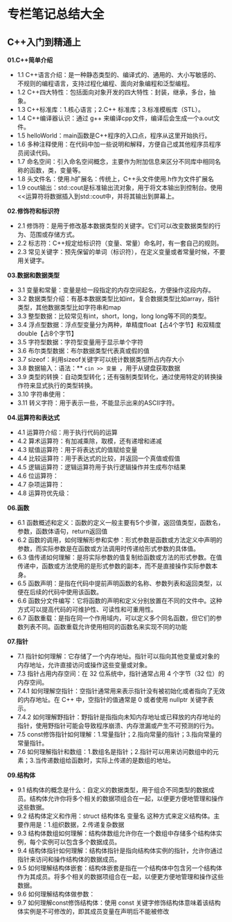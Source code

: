 # 专栏笔记总结大全


## C++入门到精通上

**01.C++简单介绍**

- 1.1 C++语言介绍：是一种静态类型的、编译式的、通用的、大小写敏感的、不规则的编程语言，支持过程化编程、面向对象编程和泛型编程。 
- 1.2 C++四大特性：包括面向对象开发的四大特性：封装，继承，多台，抽象。 
- 1.3 C++标准库：1.核心语言；2.C++ 标准库；3.标准模板库（STL）。 
- 1.4 C++编译器认识：通过 g++ 来编译cpp文件，编译后会生成一个a.out文件。 
- 1.5 helloWorld：main函数是C++程序的入口点，程序从这里开始执行。 
- 1.6 多种注释使用：在代码中加一些说明和解释，方便自己或其他程序员程序员阅读代码。 
- 1.7 命名空间：引入命名空间概念，主要作为附加信息来区分不同库中相同名称的函数，类，变量等。 
- 1.8 头文件名：使用.h扩展名：传统上，C++头文件使用.h作为文件扩展名 
- 1.9 cout输出：std::cout是标准输出流对象，用于将文本输出到控制台。使用<<运算符将数据插入到std::cout中，并将其输出到屏幕上。

**02.修饰符和标识符**

- 2.1 修饰符：是用于修改基本数据类型的关键字。它们可以改变数据类型的行为、范围或存储方式。
- 2.2 标志符：C++规定给标识符（变量、常量）命名时，有一套自己的规则。
- 2.3 常见关键字：预先保留的单词（标识符），在定义变量或者常量时候，不要用关键字。

**03.数据和数据类型**

- 3.1 变量和常量：变量是给一段指定的内存空间起名，方便操作这段内存。
- 3.2 数据类型介绍：有基本数据类型比如int，复合数据类型比如array，指针类型，其他数据类型比如字符串和map
- 3.3 整型数据：比较常见有int，short，long，long long等不同的类型。
- 3.4 浮点型数据：浮点型变量分为两种，单精度float【占4个字节】和双精度double【占8个字节】
- 3.5 字符型数据：字符型变量用于显示单个字符
- 3.6 布尔类型数据：布尔数据类型代表真或假的值
- 3.7 sizeof：利用sizeof关键字可以统计数据类型所占内存大小
- 3.8 数据输入：语法：** `cin >> 变量 `，用于从键盘获取数据
- 3.9 类型的转换：自动类型转化；还有强制类型转化，通过使用特定的转换操作符来显式执行的类型转换。
- 3.10 字符串使用：
- 3.11 转义字符：用于表示一些，不能显示出来的ASCII字符。

**04.运算符和表达式**

- 4.1 运算符介绍：用于执行代码的运算
- 4.2 算术运算符：有加减乘除，取模，还有递增和递减
- 4.3 赋值运算符：用于将表达式的值赋给变量
- 4.4 比较运算符：用于表达式的比较，并返回一个真值或假值
- 4.5 逻辑运算符：逻辑运算符用于执行逻辑操作并生成布尔结果
- 4.6 位运算符：
- 4.7 杂项运算符：
- 4.8 运算符优先级：

**06.函数**

- 6.1 函数概述和定义：函数的定义一般主要有5个步骤，返回值类型，函数名，参数，函数体语句，return返回值
- 6.2 函数的调用，如何理解形参和实参：形式参数是函数或方法定义中声明的参数，而实际参数是在函数或方法调用时传递给形式参数的具体值。
- 6.3 值传递如何理解：是将实际参数的值复制给函数或方法的形式参数。在值传递中，函数或方法使用的是形式参数的副本，而不是直接操作实际参数本身。
- 6.5 函数声明：是指在代码中提前声明函数的名称、参数列表和返回类型，以便在后续的代码中使用该函数。
- 6.6 函数分文件编写：它将函数的声明和定义分别放置在不同的文件中。这种方式可以提高代码的可维护性、可读性和可重用性。
- 6.7 函数重载：是指在同一个作用域内，可以定义多个同名函数，但它们的参数列表不同。函数重载允许使用相同的函数名来实现不同的功能

**07.指针**

- 7.1 指针如何理解：它存储了一个内存地址。指针可以指向其他变量或对象的内存地址，允许直接访问或操作这些变量或对象。
- 7.3 指针占用内存空间：在 32 位系统中，指针通常占用 4 个字节（32 位）的内存空间。
- 7.4.1 如何理解空指针：空指针通常用来表示指针没有被初始化或者指向了无效的内存地址。在 C++ 中，空指针的值通常是 0 或者使用 nullptr 关键字表示。
- 7.4.2 如何理解野指针：野指针是指指向未知内存地址或已释放的内存地址的指针，使用野指针可能会导致程序崩溃、内存泄漏或产生不可预测的行为。
- 7.5 const修饰指针如何理解：1.常量指针；2.指向常量的指针；3.指向常量的常量指针。
- 7.6 如何理解指针和数组：1.数组名是指针；2.指针可以用来访问数组中的元素；3.当传递数组给函数时，实际上传递的是数组的地址。



**09.结构体**

- 9.1 结构体的概念是什么：自定义的数据类型，用于组合不同类型的数据成员。结构体允许你将多个相关的数据项组合在一起，以便更方便地管理和操作这些数据。
- 9.2 结构体定义和作用：struct 结构体名 变量名 这种方式来定义结构体。主要作用是：1.组织数据，2.传递复杂数据
- 9.3 结构体数组如何理解：结构体数组允许你在一个数组中存储多个结构体实例，每个实例可以包含多个数据成员。
- 9.4 结构体指针如何理解：结构体指针是指向结构体实例的指针，允许你通过指针来访问和操作结构体的数据成员。
- 9.5 如何理解结构体嵌套：结构体嵌套是指在一个结构体中包含另一个结构体作为其成员。将多个相关的数据项组合在一起，以便更方便地管理和操作这些数据。
- 9.6 如何理解结构体做参数：
- 9.7 如何理解const修饰结构体：使用 const 关键字修饰结构体意味着该结构体实例是不可修改的，即其成员变量在声明后不能被修改







